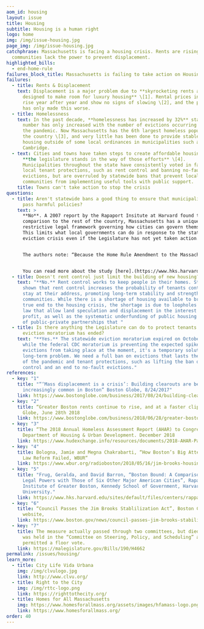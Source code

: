 ```yaml
---
aom_id: housing
layout: issue
title: Housing
subtitle: Housing is a human right
logo: home
img: /img/issue-housing.jpg
page_img: /img/issue-housing.jpg
catchphrase: Massachusetts is facing a housing crisis. Rents are rising and
  communities lack the power to prevent displacement.
highlighted_bills:
  - end-home-rule
failures_block_title: Massachusetts is failing to take action on Housing
failures:
  - title: Rents & Displacement
    text: Displacement is a major problem due to **skyrocketing rents and evictions
      designed to make room for luxury housing** \[1]. Rental prices in Boston
      rise year after year and show no signs of slowing \[2], and the pandemic
      has only made this worse.
  - title: Homelessness
    text: In the past decade, **homelessness has increased by 32%** statewide. This
      number has only increased with the number of evictions occurring due to
      the pandemic. Now Massachusetts has the 6th largest homeless population in
      the country \[3], and very little has been done to provide stable and safe
      housing outside of some local ordinances in municipalities such as
      Cambridge.
  - text: Cities and towns have taken steps to create affordable housing, but often
      **the legislature stands in the way of those efforts** \[4].
      Municipalities throughout the state have consistently voted in favor of
      local tenant protections, such as rent control and banning no-fault
      evictions, but are overruled by statewide bans that prevent local
      communities from implementing useful tools with public support.
    title: Towns can't take action to stop the crisis
questions:
  - title: Aren't statewide bans a good thing to ensure that municipalities don't
      pass harmful policies?
    text: >
      **No**. A 2007 report by the Rapaport Insitute at Harvard found that in
      comparison to the rest of the country, Massachusetts has a uniquely
      restrictive legal framework governing how cities can govern themselves.
      This limits what local governments can do in response to the statewide
      eviction crisis even if the Legislature has not yet taken action.


      The authors note: “Because the Home Rule Amendment to the Massachusetts Constitution exempts taxing, borrowing, the regulation of private and civil affairs, and municipal elections from its scope, Boston has less authority than the six other major U.S. cities we examined. For example, the Illinois Constitution grants municipalities home rule powers that pertain to local matters and then expressly defines them in an expansive fashion.1 As a result, Chicago has the power to tax, the power to borrow, and the power to “regulate for the protection of the public health, safety, morals, and welfare . ...”2 Moreover, the Illinois Constitution provides—as the Massachusetts Constitution does not—that the “[p]owers and functions of home rule units shall be construed liberally.”3 Consistent with that instruction, the Illinois Supreme Court has construed the grant of home rule to include the power to regulate municipal elections, including the authority to require them to be nonpartisan.4 Similarly, none of the other cities we studied operates under a grant of home rule that exempts taxing, borrowing, the regulation of private or civil affairs, and the regulation of municipal elections from its coverage.”


      You can read more about the study [here].(https://www.hks.harvard.edu/sites/default/files/centers/rappaport/files/boston_bound.pdf).
  - title: Doesn't rent control just limit the building of new housing?
    text: "**No.** Rent control works to keep people in their homes. Studies have
      shown that rent control increases the probability of tenants continuing to
      stay at their address, promoting long-term stability and strengthening
      communities. While there is a shortage of housing available to bring a
      true end to the housing crisis, the shortage is due to loopholes in the
      law that allow land speculation and displacement in the interest of
      profit, as well as the systematic underfunding of public housing in favor
      of public-private partnerships that "
  - title: Is there anything the Legislature can do to protect tenants now that the
      eviction moratorium has ended?
    text: "**Yes.** The statewide eviction moratorium expired on October 17, and
      while the federal CDC moratorium is preventing the expected spike in
      evictions from taking place at the moment, it's a temporary solution to a
      long-term problem. We need a full ban on evictions that lasts the length
      of the pandemic and tenant protections, such as lifting the ban on rent
      control and an end to no-fault evictions."
references:
  - key: "1"
    title: "“‘Mass displacement is a crisis’: Building clearouts are becoming
      increasingly common in Boston” Boston Globe, 8/24/2017"
    link: https://www.bostonglobe.com/business/2017/08/24/building-clearouts-are-rise-housing-advocates-say/7f0egrovQqCoQqeMbc79cL/story.html
  - key: "2"
    title: “Greater Boston rents continue to rise, and at a faster clip” Boston
      Globe, June 28th 2018
    link: https://www.bostonglobe.com/business/2018/06/28/greater-boston-rents-continue-rise-and-faster-clip/xaFNvOa8XrZXTb8rPBFHUL/story.html?event=event12
  - key: "3"
    title: “The 2018 Annual Homeless Assessment Report (AHAR) to Congress” US
      Department of Housing & Urban Development. December 2018
    link: https://www.hudexchange.info/resources/documents/2018-AHAR-Part-1.pdf
  - key: "4"
    title: Bologna, Jamie and Megna Chakrabarti, “How Boston’s Big Attempt At Rental
      Law Reform Failed, WBUR“
    link: https://www.wbur.org/radioboston/2018/05/16/jim-brooks-housing-act-recap
  - key: "5"
    title: "Frug, Geralda, and David Barron, “Boston Bound: A Comparison of Boston’s
      Legal Powers with Those of Six Other Major American Cities”, Rapaport
      Institute of Greater Boston, Kennedy School of Government, Harvard
      University."
    link: https://www.hks.harvard.edu/sites/default/files/centers/rappaport/files/boston_bound.pdf
  - key: "6"
    title: “Council Passes the Jim Brooks Stablilization Act”, Boston City Council
      website,
    link: https://www.boston.gov/news/council-passes-jim-brooks-stabilization-act
  - key: "7"
    title: The measure actually passed through two committees, but died because it
      was held in the “Committee on Steering, Policy, and Scheduling” and wasn’t
      permitted a floor vote.
    link: https://malegislature.gov/Bills/190/H4662
permalink: /issues/housing/
learn_more:
  - title: City Life Vida Urbana
    img: /img/clvulogo.jpg
    link: http://www.clvu.org/
  - title: Right to the City
    img: /img/rttc-logo.png
    link: https://righttothecity.org/
  - title: Homes for All Massachusetts
    img: https://www.homesforallmass.org/assets/images/hfamass-logo.png
    link: https://www.homesforallmass.org/
order: 40
---
```


